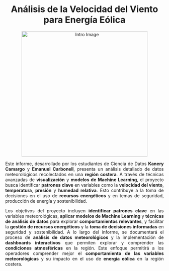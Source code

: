 <div style="text-align: center;">
    <h1><b>Análisis de la Velocidad del Viento para Energía Eólica</b></h1>
</div>

<div style="text-align: center;">
    <img src="https://github.com/kmarcela11/ProyectoFinal_EnergiaEolica/blob/main/intro.png?raw=true" alt="Intro Image" width="400"/>
</div>

<div style="text-align: justify;">
    <p>Este informe, desarrollado por los estudiantes de Ciencia de Datos <b>Kanery Camargo</b> y <b>Emanuel Carbonell</b>, presenta un análisis detallado de datos meteorológicos recolectados en una <b>región costera</b>. A través de técnicas avanzadas de <b>visualización</b> y <b>modelos de Machine Learning</b>, el proyecto busca identificar <b>patrones clave</b> en variables como la <b>velocidad del viento</b>, <b>temperatura</b>, <b>presión</b> y <b>humedad relativa</b>. Esto contribuye a la toma de decisiones en el uso de <b>recursos energéticos</b> y en temas de seguridad, producción de energía y sostenibilidad.</p>
</div>

<div style="text-align: justify;">
    <p>Los objetivos del proyecto incluyen <b>identificar patrones clave</b> en las variables meteorológicas, <b>aplicar modelos de Machine Learning</b> y <b>técnicas de análisis de datos</b> para explorar <b>comportamientos relevantes</b>, y facilitar la <b>gestión de recursos energéticos</b> y la <b>toma de decisiones informadas</b> en seguridad y sostenibilidad. A lo largo del informe, se documentará el proceso de <b>análisis de datos meteorológicos</b> y la implementación de <b>dashboards interactivos</b> que permiten explorar y comprender las <b>condiciones atmosféricas</b> en la región. Este enfoque permitirá a los operadores comprender mejor el <b>comportamiento de las variables meteorológicas</b> y su impacto en el uso de <b>energía eólica</b> en la región costera.</p>
</div>
